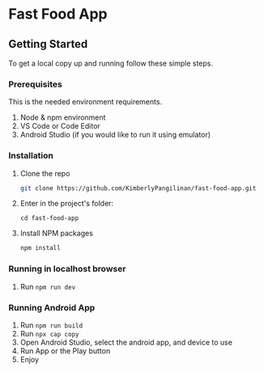 
# Fast Food App
## Getting Started
To get a local copy up and running follow these simple steps.

### Prerequisites

This is the needed environment requirements.

1. Node & npm environment
2. VS Code or Code Editor
3. Android Studio (if you would like to run it using emulator)

### Installation

1. Clone the repo
   ```sh
   git clone https://github.com/KimberlyPangilinan/fast-food-app.git
   ```
2. Enter in the project's folder:
   ```
   cd fast-food-app
   ```

3. Install NPM packages
   ```sh
   npm install
   ```

### Running in localhost browser

1.  Run `npm run dev`

### Running Android App

1.  Run `npm run build`
2.  Run `npx cap copy`
3.  Open Android Studio, select the android app, and device to use
4.  Run App or the Play button
5.  Enjoy

